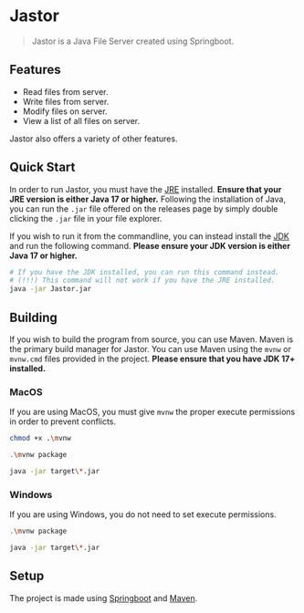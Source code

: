 # Jastor
> Jastor is a Java File Server created using Springboot.

## Features
- Read files from server.
- Write files from server.
- Modify files on server.
- View a list of all files on server.

Jastor also offers a variety of other features.

## Quick Start
In order to run Jastor, you must have the [JRE](https://adoptium.net/temurin/releases/?version=17) installed. **Ensure that your JRE version is either Java 17 or higher.** Following the installation of Java, you can run the `.jar` file offered on the releases page by simply double clicking the `.jar` file in your file explorer.

If you wish to run it from the commandline, you can instead install the [JDK](https://adoptium.net/temurin/releases/?version=17) and run the following command. **Please ensure your JDK version is either Java 17 or higher.**

```bash
# If you have the JDK installed, you can run this command instead.
# (!!!) This command will not work if you have the JRE installed.
java -jar Jastor.jar
```

## Building
If you wish to build the program from source, you can use Maven. Maven is the primary build manager for Jastor. You can use Maven using the `mvnw` or `mvnw.cmd` files provided in the project. **Please ensure that you have JDK 17+ installed.**

### MacOS
If you are using MacOS, you must give `mvnw` the proper execute permissions in order to prevent conflicts.
```bash
chmod +x .\mvnw

.\mvnw package

java -jar target\*.jar
```

### Windows
If you are using Windows, you do not need to set execute permissions.
```bash
.\mvnw package

java -jar target\*.jar
```

## Setup
The project is made using [Springboot](https://spring.io/projects/spring-boot) and [Maven](https://maven.apache.org/).
